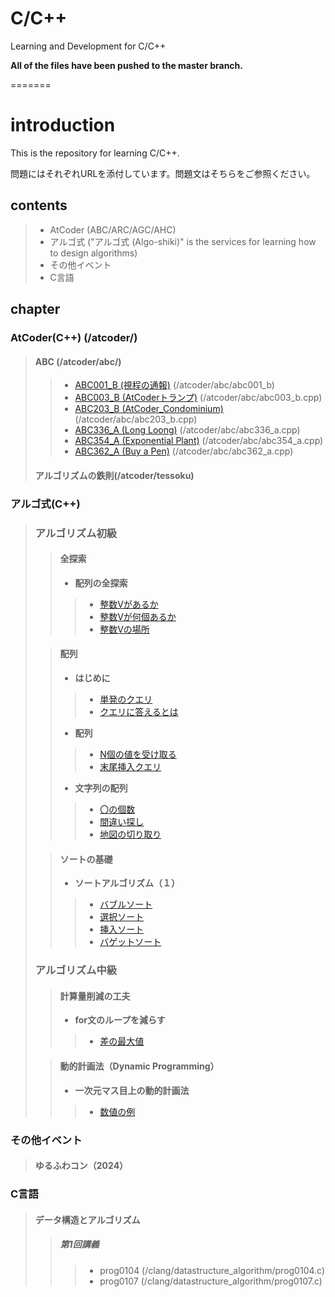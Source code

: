
# C/C++

Learning and Development for C/C++

**All of the files have been pushed to the master branch.**

=======

# introduction

This is the repository for learning C/C++.

問題にはそれぞれURLを添付しています。問題文はそちらをご参照ください。

## contents
>
> - AtCoder (ABC/ARC/AGC/AHC)
> - アルゴ式 ("アルゴ式 (Algo-shiki)" is the services for learning how to design algorithms)
> - その他イベント
> - C言語

## chapter

### AtCoder(C++) (/atcoder/)
>
> #### **ABC** (/atcoder/abc/)
> >
> > - [ABC001_B (視程の通報)](https://atcoder.jp/contests/abc001/tasks/abc001_2) (/atcoder/abc/abc001_b)
> > - [ABC003_B (AtCoderトランプ)](https://atcoder.jp/contests/abc003/tasks/abc003_2) (/atcoder/abc/abc003_b.cpp)
> > - [ABC203_B (AtCoder_Condominium)](https://atcoder.jp/contests/abc203/tasks/abc203_b) (/atcoder/abc/abc203_b.cpp)
> > - [ABC336_A (Long Loong)](https://atcoder.jp/contests/abc336/tasks/abc336_a) (/atcoder/abc/abc336_a.cpp)
> > - [ABC354_A (Exponential Plant)](https://atcoder.jp/contests/abc354/tasks/abc354_a) (/atcoder/abc/abc354_a.cpp)
> > - [ABC362_A (Buy a Pen)](https://atcoder.jp/contests/abc362/tasks/abc362_a) (/atcoder/abc/abc362_a.cpp)
>
> #### **アルゴリズムの鉄則**(/atcoder/tessoku)

### アルゴ式(C++)

> ### **アルゴリズム初級**
> >
> > #### **全探索**
> > >
> > - **配列の全探索**
> > >
> > > - [整数Vがあるか](https://algo-method.com/tasks/209)
> > > - [整数Vが何個あるか](https://algo-method.com/tasks/210)
> > > - [整数Vの場所](https://algo-method.com/tasks/216)
>
> > #### **配列**
> > >
> > - **はじめに**
> > >
> > > - [単発のクエリ](https://algo-method.com/tasks/824)
> > > - [クエリに答えるとは](https://algo-method.com/tasks/825)
> > >
> > - **配列**
> > >
> > > - [N個の値を受け取る](https://algo-method.com/tasks/826)
> > > - [末尾挿入クエリ](https://algo-method.com/tasks/827)
> > >
> > - **文字列の配列**
> > >
> > > - [〇の個数](https://algo-method.com/courses/f102a001a27ba1cc)
> > > - [間違い探し](https://algo-method.com/tasks/687rPKt)
> > > - [地図の切り取り](https://algo-method.com/tasks/6726xTm)
>
> > #### **ソートの基礎**
> > >
> > - **ソートアルゴリズム（１）**
> > >
> > > - [バブルソート](https://algo-method.com/tasks/439)
> > > - [選択ソート](https://algo-method.com/tasks/440)
> > > - [挿入ソート](https://algo-method.com/tasks/441)
> > > - [バゲットソート](https://algo-method.com/tasks/447)
> >
> ### **アルゴリズム中級**
> > >
> > #### **計算量削減の工夫**
> > >
> > - **for文のループを減らす**
> > >
> > > - [差の最大値](https://algo-method.com/tasks/935hnBh)
>
> > #### **動的計画法（Dynamic Programming）**
> > >
> > - **一次元マス目上の動的計画法**
> > >
> > > - [数値の例](https://algo-method.com/tasks/302)

### **その他イベント**
>
> #### **ゆるふわコン（2024）**

### **C言語**
>
> #### **データ構造とアルゴリズム**
>
> > ##### **第1回講義**
> > >
> > > - prog0104 (/clang/datastructure_algorithm/prog0104.c)
> > > - prog0107 (/clang/datastructure_algorithm/prog0107.c)


